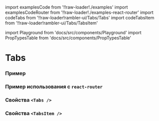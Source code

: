 import examplesCode from '!!raw-loader!./examples'
import examplesCodeRouter from '!!raw-loader!./examples-react-router'
import codeTabs from '!!raw-loader!rambler-ui/Tabs/Tabs'
import codeTabsItem from '!!raw-loader!rambler-ui/Tabs/TabsItem'

import Playground from 'docs/src/components/Playground'
import PropTypesTable from 'docs/src/components/PropTypesTable'

# Tabs

### Пример
<Playground code={examplesCode} />

### Пример использования с `react-router`
<Playground code={examplesCodeRouter} canEdit={false} showPreview={false} />

### Свойства `<Tabs />`
<PropTypesTable code={codeTabs} />

### Свойства `<TabsItem />`
<PropTypesTable code={codeTabsItem} />
